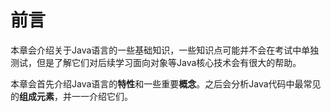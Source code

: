 # 前言

本章会介绍关于Java语言的一些基础知识，一些知识点可能并不会在考试中单独测试，但是了解它们对后续学习面向对象等Java核心技术会有很大的帮助。

本章会首先介绍Java语言的**特性**和一些重要**概念**。之后会分析Java代码中最常见的**组成元素**，并一一介绍它们。